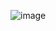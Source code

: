 ![image](https://github.com/DoneWithWork/Photography-Website-Html/assets/72771758/aaff1ac5-c3c1-4170-a4bc-2f9ef3830d6f)
